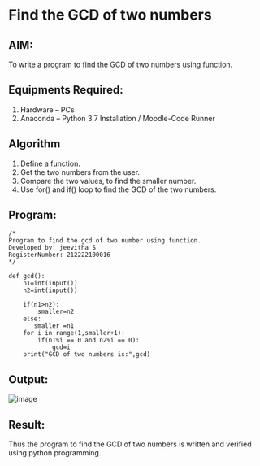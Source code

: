 # Find the GCD of two numbers

## AIM:
To write a program to find the GCD of two numbers using function.

## Equipments Required:
1. Hardware – PCs
2. Anaconda – Python 3.7 Installation / Moodle-Code Runner

## Algorithm
1. Define a function.
2. Get the two numbers from the user.
3. Compare the two values, to find the smaller number.
4. Use for() and if() loop to find the GCD of the two numbers.

## Program:
```
/*
Program to find the gcd of two number using function.
Developed by: jeevitha S
RegisterNumber: 212222100016
*/

def gcd():
    n1=int(input())
    n2=int(input())

    if(n1>n2):
        smaller=n2
    else:
       smaller =n1
    for i in range(1,smaller+1):
        if(n1%i == 0 and n2%i == 0):
            gcd=i
    print("GCD of two numbers is:",gcd)
```

## Output:
![image](https://user-images.githubusercontent.com/123623197/233141922-e7869d34-5f02-41e1-8ad4-80e989940212.png)

## Result:
Thus the program to find the GCD of two numbers is written and verified using python programming.
